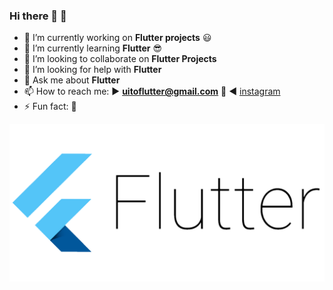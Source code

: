 ### Hi there 👋 :blue_heart:

- 🔭 I’m currently working on **Flutter projects** :smiley:
- 🌱 I’m currently learning **Flutter** :sunglasses:
- 👯 I’m looking to collaborate on **Flutter Projects**
- 🤔 I’m looking for help with **Flutter**
- 💬 Ask me about **Flutter** 
- 📫 How to reach me: :arrow_forward: **uitoflutter@gmail.com** :email: :arrow_backward: [instagram](https://www.instagram.com/uitoflutter/?hl=en)
- ⚡ Fun fact: 🤔 

<img src="https://raw.githubusercontent.com/uitoflutter/uitoflutter/master/flutter.png" alt="image">

